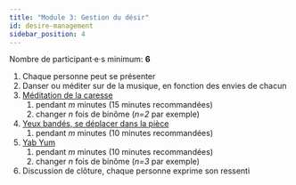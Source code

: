 ```yaml
---
title: "Module 3: Gestion du désir"
id: desire-management
sidebar_position: 4
---
```


Nombre de participant·e·s minimum: **6**

1. Chaque personne peut se présenter
1. Danser ou méditer sur de la musique, en fonction des envies de chacun
1. [Méditation de la caresse](practice/meditation/caress.md)
    1. pendant *m* minutes (15 minutes recommandées)
    1. changer *n* fois de binôme (*n=2* par exemple)
1. [Yeux bandés, se déplacer dans la pièce](practice/exercices/blindfolded-move-room.md)
    1. pendant *m* minutes (10 minutes recommandées)
1. [Yab Yum](practice/exercices/yab-yum.md)
    1. pendant *m* minutes (10 minutes recommandées)
    1. changer *n* fois de binôme (*n=3* par exemple)
1. Discussion de clôture, chaque personne exprime son ressenti
